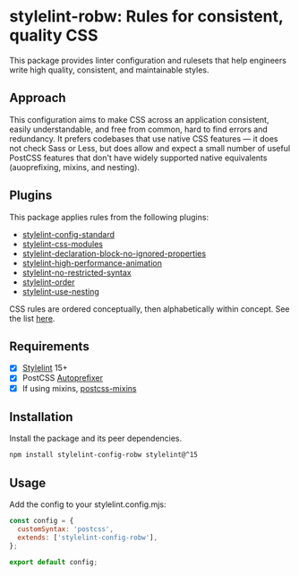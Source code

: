 # stylelint-robw: Rules for consistent, quality CSS

This package provides linter configuration and rulesets that help engineers write high quality, consistent, and maintainable styles.

## Approach

This configuration aims to make CSS across an application consistent, easily understandable, and free from common, hard to find errors and redundancy. It prefers codebases that use native CSS features — it does not check Sass or Less, but does allow and expect a small number of useful PostCSS features that don't have widely supported native equivalents (auoprefixing, mixins, and nesting).

## Plugins

This package applies rules from the following plugins:

- [stylelint-config-standard](https://github.com/stylelint/stylelint-config-standard)
- [stylelint-css-modules](https://github.com/pascalduez/stylelint-config-css-modules)
- [stylelint-declaration-block-no-ignored-properties](https://github.com/kristerkari/stylelint-declaration-block-no-ignored-properties)
- [stylelint-high-performance-animation](https://github.com/kristerkari/stylelint-high-performance-animation)
- [stylelint-no-restricted-syntax](https://github.com/niksy/stylelint-no-restricted-syntax)
- [stylelint-order](https://github.com/hudochenkov/stylelint-order)
- [stylelint-use-nesting](https://github.com/csstools/stylelint-use-nesting)

CSS rules are ordered conceptually, then alphabetically within concept. See the list [here](https://github.com/robwierzbowski/stylelint-config-robw/blob/main/order.cjs).

## Requirements

- [x] [Stylelint](https://stylelint.io/) 15+
- [x] PostCSS [Autoprefixer](https://github.com/postcss/autoprefixer)
- [x] If using mixins, [postcss-mixins](https://github.com/postcss/postcss-mixins)

## Installation

Install the package and its peer dependencies.

```sh
npm install stylelint-config-robw stylelint@^15
```

## Usage

Add the config to your stylelint.config.mjs:

```js
const config = {
  customSyntax: 'postcss',
  extends: ['stylelint-config-robw'],
};

export default config;
```
